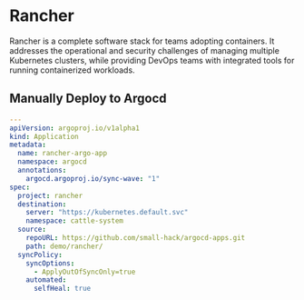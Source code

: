 # Rancher

Rancher is a complete software stack for teams adopting containers. It addresses the operational and security challenges of managing multiple Kubernetes clusters, while providing DevOps teams with integrated tools for running containerized workloads.

## Manually Deploy to Argocd

```yaml
---
apiVersion: argoproj.io/v1alpha1
kind: Application
metadata:
  name: rancher-argo-app
  namespace: argocd
  annotations:
    argocd.argoproj.io/sync-wave: "1"
spec:
  project: rancher
  destination:
    server: "https://kubernetes.default.svc"
    namespace: cattle-system
  source:
    repoURL: https://github.com/small-hack/argocd-apps.git
    path: demo/rancher/
  syncPolicy:
    syncOptions:
      - ApplyOutOfSyncOnly=true
    automated:
      selfHeal: true
```
